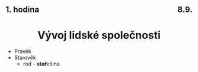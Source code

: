 ## <div style="display: flex; justify-content: space-between;"><div>1. hodina</div><div>8.9.</div></div>
# <div style="text-align: center">Vývoj lidské společnosti</div>

- Pravěk
- Starověk
    - rod - **stař**ešina